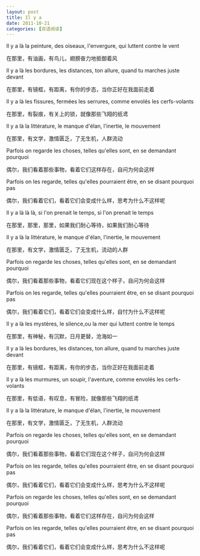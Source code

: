 ```yaml
---
layout: post
title: Il y a
date: 2011-10-21
categories: [双语阅读]  
---
```


Il y a là la peinture, des oiseaux, l'envergure, qui luttent contre le vent

在那里，有油画，有鸟儿，翅膀奋力地抵御着风

Il y a là les bordures, les distances, ton allure, quand tu marches juste devant

在那里，有镜框，有距离，有你的步态，当你正好在我面前走着

Il y a là les fissures, fermées les serrures, comme envolés les cerfs-volants

在那里，有裂痕，有关上的锁，就像那些飞翔的纸鸢

Il y a là la littérature, le manque d'élan, l'inertie, le mouvement

在那里，有文学，激情匮乏，了无生机，人群流动

Parfois on regarde les choses, telles qu'elles sont, en se demandant pourquoi

偶尔，我们看着那些事物，看着它们这样存在，自问为何会这样

Parfois on les regarde, telles qu'elles pourraient être, en se disant pourquoi pas

偶尔，我们看着它们，看着它们会变成什么样，思考为什么不这样呢

Il y a là là là, si l'on prenait le temps, si l'on prenait le temps

在那里，那里，那里，如果我们耐心等待，如果我们耐心等待

Il y a là la littérature, le manque d'élan, l'inertie, le mouvement

在那里，有文学，激情匮乏，了无生机，流动的人群

Parfois on regarde les choses, telles qu'elles sont, en se demandant pourquoi

偶尔，我们看着那些事物，看着它们现在这个样子，自问为何会这样

Parfois on les regarde, telles qu'elles pourraient être, en se disant pourquoi pas

偶尔，我们看着它们，看着它们会变成什么样，自忖为什么不这样呢

Il y a là les mystères, le silence,ou la mer qui luttent contre le temps

在那里，有神秘，有沉默，日月更替，沧海如一

Il y a là les bordures, les distances, ton allure, quand tu marches juste devant

在那里，有镜框，有距离，有你的步态，当你正好在我面前走着

Il y a là les murmures, un soupir, l'aventure, comme envolés les cerfs-volants

在那里，有低语，有叹息，有冒险，就像那些飞翔的纸鸢

Il y a là la littérature, le manque d'élan, l'inertie, le mouvement

在那里，有文学，激情匮乏，了无生机，人群流动

Parfois on regarde les choses, telles qu'elles sont, en se demandant pourquoi

偶尔，我们看着那些事物，看着它们现在这个样子，自问为何会这样

Parfois on les regarde, telles qu'elles pourraient être, en se disant pourquoi pas

偶尔，我们看着它们，看着它们会变成什么样，思考为什么不这样呢

Parfois on regarde les choses, telles qu'elles sont, en se demandant pourquoi

偶尔，我们看着那些事物，看着它们这样存在，自问为何会这样

Parfois on les regarde, telles qu'elles pourraient être, en se disant pourquoi pas

偶尔，我们看着它们，看着它们会变成什么样，思考为什么不这样呢
